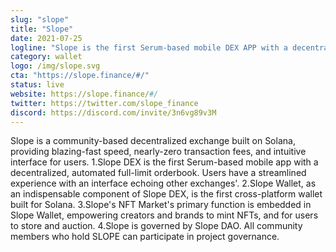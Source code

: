 ```yaml
---
slug: "slope"
title: "Slope"
date: 2021-07-25
logline: "Slope is the first Serum-based mobile DEX APP with a decentralized, automated full-limit orderbook."
category: wallet
logo: /img/slope.svg
cta: "https://slope.finance/#/"
status: live
website: https://slope.finance/#/
twitter: https://twitter.com/slope_finance
discord: https://discord.com/invite/3n6vg89v3M
---
```


Slope is a community-based decentralized exchange built on Solana, providing blazing-fast speed,
nearly-zero transaction fees, and intuitive interface for users.
1.Slope DEX is the first Serum-based mobile app with a decentralized, automated full-limit orderbook. Users have a streamlined experience with an interface echoing other exchanges'.
2.Slope Wallet, as an indispensable component of Slope DEX, is the first cross-platform wallet built for Solana.
3.Slope's NFT Market's primary function is embedded in Slope Wallet, empowering creators and brands to mint NFTs, and for users to store and auction.
4.Slope is governed by Slope DAO. All community members who hold SLOPE can participate in project governance.
